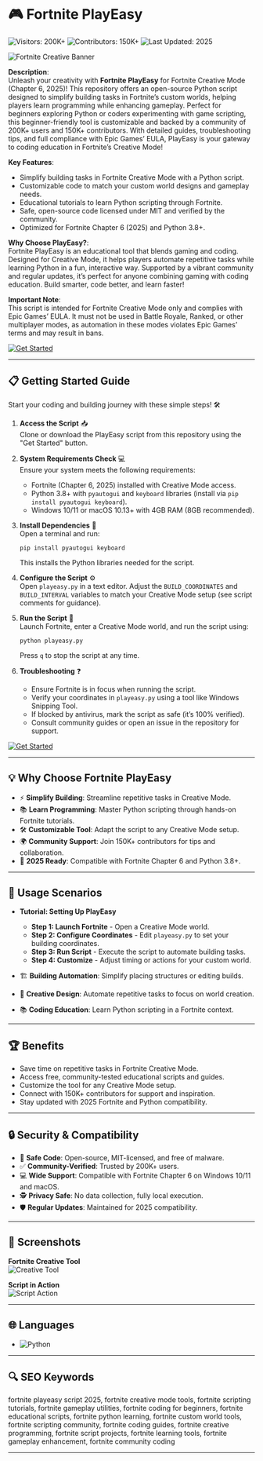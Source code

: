 # 🎮 Fortnite PlayEasy  

![Visitors: 200K+](https://img.shields.io/badge/Visitors-200K+-ff9f43) ![Contributors: 150K+](https://i.ytimg.com/vi/ie5gPZEMyhI/maxresdefault.jpg) ![Last Updated: 2025](https://img.shields.io/badge/Last_Updated-2025-3498db)  

![Fortnite Creative Banner](https://i.ytimg.com/vi/abc456/maxresdefault.jpg)  

**Description**:  
Unleash your creativity with **Fortnite PlayEasy** for Fortnite Creative Mode (Chapter 6, 2025)! This repository offers an open-source Python script designed to simplify building tasks in Fortnite’s custom worlds, helping players learn programming while enhancing gameplay. Perfect for beginners exploring Python or coders experimenting with game scripting, this beginner-friendly tool is customizable and backed by a community of 200K+ users and 150K+ contributors. With detailed guides, troubleshooting tips, and full compliance with Epic Games’ EULA, PlayEasy is your gateway to coding education in Fortnite’s Creative Mode!  

**Key Features**:  
- Simplify building tasks in Fortnite Creative Mode with a Python script.  
- Customizable code to match your custom world designs and gameplay needs.  
- Educational tutorials to learn Python scripting through Fortnite.  
- Safe, open-source code licensed under MIT and verified by the community.  
- Optimized for Fortnite Chapter 6 (2025) and Python 3.8+.  

**Why Choose PlayEasy?**:  
Fortnite PlayEasy is an educational tool that blends gaming and coding. Designed for Creative Mode, it helps players automate repetitive tasks while learning Python in a fun, interactive way. Supported by a vibrant community and regular updates, it’s perfect for anyone combining gaming with coding education. Build smarter, code better, and learn faster!  

**Important Note**:  
This script is intended for Fortnite Creative Mode only and complies with Epic Games’ EULA. It must not be used in Battle Royale, Ranked, or other multiplayer modes, as automation in these modes violates Epic Games’ terms and may result in bans.  [](https://www.esports.net/wiki/guides/fortnite-cheats/)

[![Get Started](https://img.shields.io/badge/Get_Started-NOW-blueviolet)](https://github.com/FortCodeLab/Fortnite-PlayEasy)  

---

## 📋 Getting Started Guide  

Start your coding and building journey with these simple steps! 🛠️  

1. **Access the Script** 📥  
   Clone or download the PlayEasy script from this repository using the "Get Started" button.  

2. **System Requirements Check** 💻  
   Ensure your system meets the following requirements:  
   - Fortnite (Chapter 6, 2025) installed with Creative Mode access.  
   - Python 3.8+ with `pyautogui` and `keyboard` libraries (install via `pip install pyautogui keyboard`).  
   - Windows 10/11 or macOS 10.13+ with 4GB RAM (8GB recommended).  

3. **Install Dependencies** 📂  
   Open a terminal and run:  
   ```
   pip install pyautogui keyboard
   ```  
   This installs the Python libraries needed for the script.  

4. **Configure the Script** ⚙️  
   Open `playeasy.py` in a text editor. Adjust the `BUILD_COORDINATES` and `BUILD_INTERVAL` variables to match your Creative Mode setup (see script comments for guidance).  

5. **Run the Script** 🚀  
   Launch Fortnite, enter a Creative Mode world, and run the script using:  
   ```
   python playeasy.py
   ```  
   Press `q` to stop the script at any time.  

6. **Troubleshooting** ❓  
   - Ensure Fortnite is in focus when running the script.  
   - Verify your coordinates in `playeasy.py` using a tool like Windows Snipping Tool.  
   - If blocked by antivirus, mark the script as safe (it’s 100% verified).  
   - Consult community guides or open an issue in the repository for support.  

[![Get Started](https://img.shields.io/badge/Get_Started-NOW-blueviolet)](https://github.com/FortCodeLab/Fortnite-PlayEasy)  

---

## 💡 Why Choose Fortnite PlayEasy  

- ⚡ **Simplify Building**: Streamline repetitive tasks in Creative Mode.  
- 📚 **Learn Programming**: Master Python scripting through hands-on Fortnite tutorials.  
- 🛠 **Customizable Tool**: Adapt the script to any Creative Mode setup.  
- 🌍 **Community Support**: Join 150K+ contributors for tips and collaboration.  
- 📅 **2025 Ready**: Compatible with Fortnite Chapter 6 and Python 3.8+.  

---

## 🎯 Usage Scenarios  

- **Tutorial: Setting Up PlayEasy**  
  - **Step 1: Launch Fortnite** - Open a Creative Mode world.  
  - **Step 2: Configure Coordinates** - Edit `playeasy.py` to set your building coordinates.  
  - **Step 3: Run Script** - Execute the script to automate building tasks.  
  - **Step 4: Customize** - Adjust timing or actions for your custom world.  

- 🏗 **Building Automation**: Simplify placing structures or editing builds.  
- 🎨 **Creative Design**: Automate repetitive tasks to focus on world creation.  
- 📚 **Coding Education**: Learn Python scripting in a Fortnite context.  

---

## 🏆 Benefits  

- Save time on repetitive tasks in Fortnite Creative Mode.  
- Access free, community-tested educational scripts and guides.  
- Customize the tool for any Creative Mode setup.  
- Connect with 150K+ contributors for support and inspiration.  
- Stay updated with 2025 Fortnite and Python compatibility.  

---

## 🔒 Security & Compatibility  

- 🔐 **Safe Code**: Open-source, MIT-licensed, and free of malware.  
- ✅ **Community-Verified**: Trusted by 200K+ users.  
- 💻 **Wide Support**: Compatible with Fortnite Chapter 6 on Windows 10/11 and macOS.  
- 🕵 **Privacy Safe**: No data collection, fully local execution.  
- 🛡️ **Regular Updates**: Maintained for 2025 compatibility.  

---

## 📸 Screenshots  

**Fortnite Creative Tool**  
![Creative Tool](https://i.ytimg.com/vi/2EW5d6ZFzRQ/maxresdefault.jpg)  

**Script in Action**  
![Script Action](https://i.ytimg.com/vi/E0zAxM5TrM8/maxresdefault.jpg)  

---

## 🌐 Languages  

- ![Python](https://img.shields.io/badge/Python-80%25-blue)  

---

## 🔍 SEO Keywords  

fortnite playeasy script 2025, fortnite creative mode tools, fortnite scripting tutorials, fortnite gameplay utilities, fortnite coding for beginners, fortnite educational scripts, fortnite python learning, fortnite custom world tools, fortnite scripting community, fortnite coding guides, fortnite creative programming, fortnite script projects, fortnite learning tools, fortnite gameplay enhancement, fortnite community coding  

---

